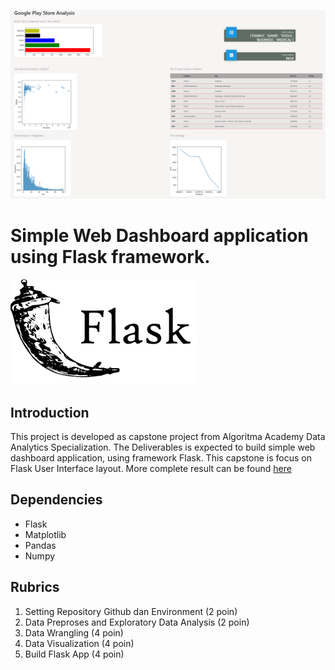 ![](dashboard.png)

# Simple Web Dashboard application using Flask framework.
![](flask.png)

## Introduction
This project is developed as capstone project from Algoritma Academy Data Analytics Specialization. The Deliverables is expected to build simple web dashboard application, using framework Flask. This capstone is focus on Flask User Interface layout. More complete result can be found [here](dashboard.pdf)


## Dependencies
- Flask
- Matplotlib
- Pandas
- Numpy


## Rubrics

1. Setting Repository Github dan Environment (2 poin)
2. Data Preproses and Exploratory Data Analysis (2 poin)
3. Data Wrangling (4 poin)
4. Data Visualization (4 poin)
5. Build Flask App (4 poin)

```
